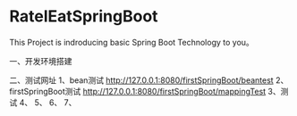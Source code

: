 # RatelEatSpringBoot
This Project is indroducing basic Spring Boot Technology to you。

一、开发环境搭建

二、测试网址
   1、bean测试
    http://127.0.0.1:8080/firstSpringBoot/beantest
   2、firstSpringBoot测试
    http://127.0.0.1:8080/firstSpringBoot/mappingTest
   3、测试
   4、
   5、
   6、
   7、 
